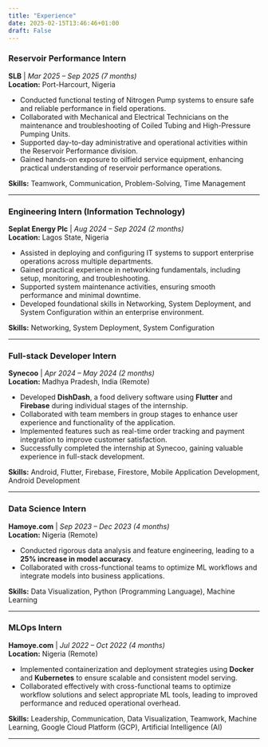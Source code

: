 ```yaml
---
title: "Experience"
date: 2025-02-15T13:46:46+01:00
draft: False
---
```


### Reservoir Performance Intern

**SLB** | _Mar 2025 – Sep 2025 (7 months)_  
**Location:** Port-Harcourt, Nigeria

- Conducted functional testing of Nitrogen Pump systems to ensure safe and reliable performance in field operations.
- Collaborated with Mechanical and Electrical Technicians on the maintenance and troubleshooting of Coiled Tubing and
  High-Pressure Pumping Units.
- Supported day-to-day administrative and operational activities within the Reservoir Performance division.
- Gained hands-on exposure to oilfield service equipment, enhancing practical understanding of reservoir performance
  operations.

**Skills:** Teamwork, Communication, Problem-Solving, Time Management

---

### Engineering Intern (Information Technology)

**Seplat Energy Plc** | _Aug 2024 – Sep 2024 (2 months)_  
**Location:** Lagos State, Nigeria

- Assisted in deploying and configuring IT systems to support enterprise operations across multiple departments.
- Gained practical experience in networking fundamentals, including setup, monitoring, and troubleshooting.
- Supported system maintenance activities, ensuring smooth performance and minimal downtime.
- Developed foundational skills in Networking, System Deployment, and System Configuration within an enterprise
  environment.

**Skills:** Networking, System Deployment, System Configuration

---

### Full-stack Developer Intern

**Synecoo** | _Apr 2024 – May 2024 (2 months)_  
**Location:** Madhya Pradesh, India (Remote)

- Developed **DishDash**, a food delivery software using **Flutter** and **Firebase** during individual stages of the internship.
- Collaborated with team members in group stages to enhance user experience and functionality of the application.
- Implemented features such as real-time order tracking and payment integration to improve customer satisfaction.
- Successfully completed the internship at Synecoo, gaining valuable experience in full-stack development.

**Skills:** Android, Flutter, Firebase, Firestore, Mobile Application Development, Android Development

---

### Data Science Intern

**Hamoye.com** | _Sep 2023 – Dec 2023 (4 months)_  
**Location:** Nigeria (Remote)

- Conducted rigorous data analysis and feature engineering, leading to a **25% increase in model accuracy**.
- Collaborated with cross-functional teams to optimize ML workflows and integrate models into business applications.

**Skills:** Data Visualization, Python (Programming Language), Machine Learning

---

### MLOps Intern

**Hamoye.com** | _Jul 2022 – Oct 2022 (4 months)_  
**Location:** Nigeria (Remote)

- Implemented containerization and deployment strategies using **Docker** and **Kubernetes** to ensure scalable and consistent model serving.
- Collaborated effectively with cross-functional teams to optimize workflow solutions and select appropriate ML tools, leading to improved performance and reduced operational overhead.

**Skills:** Leadership, Communication, Data Visualization, Teamwork, Machine Learning, Google Cloud Platform (GCP), Artificial Intelligence (AI)

---
